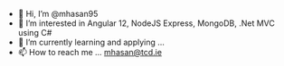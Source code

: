 - 👋 Hi, I’m @mhasan95
- 👀 I’m interested in Angular 12, NodeJS Express, MongoDB, .Net MVC using C#
- 🌱 I’m currently learning and applying ...
- 📫 How to reach me ... mhasan@tcd.ie

<!---
mhasan95/mhasan95 is a ✨ special ✨ repository because its `README.md` (this file) appears on your GitHub profile.
You can click the Preview link to take a look at your changes.
--->
